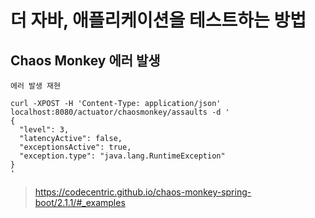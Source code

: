 # 더 자바, 애플리케이션을 테스트하는 방법

## Chaos Monkey 에러 발생

`에러 발생 재현`

```shell
curl -XPOST -H 'Content-Type: application/json' localhost:8080/actuator/chaosmonkey/assaults -d '
{
  "level": 3,
  "latencyActive": false,
  "exceptionsActive": true,
  "exception.type": "java.lang.RuntimeException"
}
'
```

> https://codecentric.github.io/chaos-monkey-spring-boot/2.1.1/#_examples